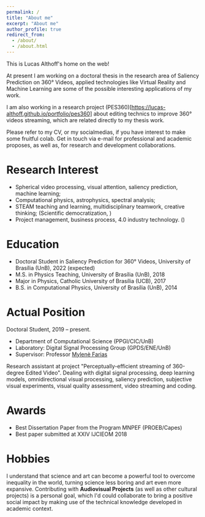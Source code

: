 ```yaml
---
permalink: /
title: "About me"
excerpt: "About me"
author_profile: true
redirect_from: 
  - /about/
  - /about.html
---
```


This is Lucas Althoff's home on the web!

At present I am working on a doctoral thesis in the research area of Saliency Prediction on 360° Videos, applied technologies like Virtual Reality and Machine Learning are some of the possible interesting applications of my work.

I am also working in a research project (PES360)[https://lucas-althoff.github.io/portfolio/pes360] about editing technics to improve 360° videos streaming, which are related directly to my thesis work. 

Please refer to my CV, or my socialmedias, if you have interest to make some fruitful colab.
Get in touch via e-mail for professional and academic proposes, as well as, for research and development collaborations.

Research Interest
======
*	Spherical video processing, visual attention, saliency prediction, machine learning;
*	Computational physics, astrophysics, spectral analysis;  
*	STEAM teaching and learning, multidisciplinary teamwork, creative thinking; (Scientific democratization, )
*	Project management, business process, 4.0 industry technology. ()

Education
======
* Doctoral Student in Saliency Prediction for 360° Videos, University of Brasília (UnB), 2022 (expected)
* M.S. in Physics Teaching, University of Brasília (UnB), 2018
* Major in Physics, Catholic University of Brasília (UCB), 2017
* B.S. in Computational Physics, University of Brasília (UnB), 2014

Actual Position 
======

Doctoral Student, 2019 – present.
  * Department of Computational Science (PPGI/CIC/UnB)
  * Laboratory: Digital Signal Processing Group (GPDS/ENE/UnB)
  * Supervisor: Professor [Mylenè Farias](https://www.researchgate.net/profile/Mylene_Farias)

Research assistant at project "Perceptually-efficient streaming of 360-degree Edited Video". 
Dealing with digital signal processing, deep learning models, omnidirectional visual processing, saliency prediction, subjective visual experiments, visual quality assessment, video streaming and coding. 

Awards
======
* Best Dissertation Paper from the Program MNPEF (PROEB/Capes)
* Best paper submitted at XXIV IJCIEOM 2018

Hobbies
======
I understand that science and art can become a powerful tool to overcome inequality in the world,
turning science less boring and art even more expansive. 
Contributing with **Audiovisual Projects** (as well as other cultural projects) is a personal goal, which I'd could collaborate to 
bring a positive social impact by making use of the technical knowledge developed in academic context.
